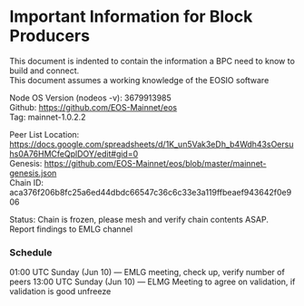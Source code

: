 <h1>Important Information for Block Producers</h1>

This document is indented to contain the information a BPC need to know to build and connect.   
This document assumes a working knowledge of the EOSIO software

Node OS Version (nodeos -v):   3679913985  
Github: https://github.com/EOS-Mainnet/eos  
Tag:  mainnet-1.0.2.2  


Peer List Location:  https://docs.google.com/spreadsheets/d/1K_un5Vak3eDh_b4Wdh43sOersuhs0A76HMCfeQplDOY/edit#gid=0  
Genesis:  https://github.com/EOS-Mainnet/eos/blob/master/mainnet-genesis.json  
Chain ID: aca376f206b8fc25a6ed44dbdc66547c36c6c33e3a119ffbeaef943642f0e906

Status: Chain is frozen, please mesh and verify chain contents ASAP.  Report findings to EMLG channel

<h3>Schedule</h3>   
01:00 UTC Sunday (Jun 10) — EMLG meeting, check up, verify number of peers  
13:00 UTC  Sunday (Jun 10) — ELMG Meeting to agree on validation, if validation is good unfreeze
